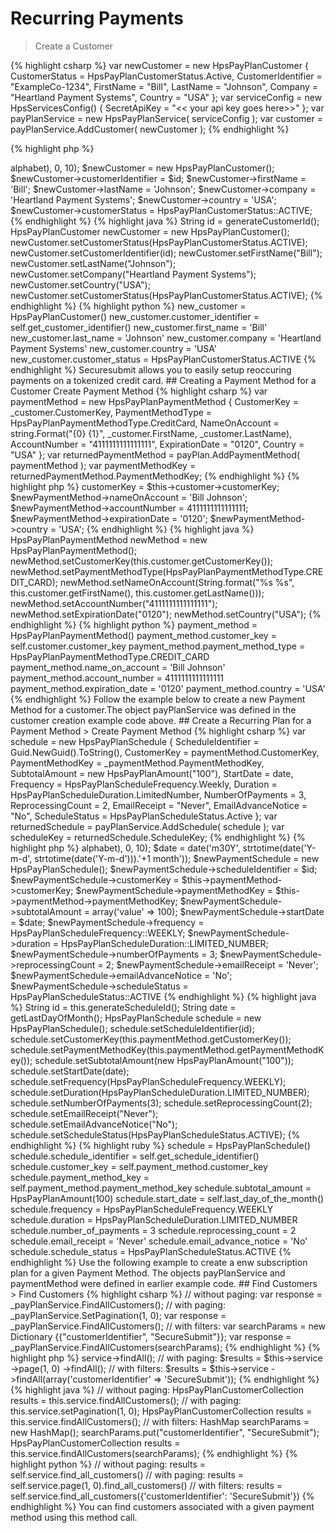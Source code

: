 # Recurring Payments
 > Create a Customer

{% highlight csharp %}
 var newCustomer = new HpsPayPlanCustomer
{
	CustomerStatus = HpsPayPlanCustomerStatus.Active,
	CustomerIdentifier = "ExampleCo-1234",
	FirstName = "Bill",
	LastName = "Johnson",
	Company = "Heartland Payment Systems",
	Country = "USA"
};
var serviceConfig = new HpsServicesConfig() { SecretApiKey = "<< your api key goes here>>" };
var payPlanService = new HpsPayPlanService( serviceConfig );
var customer = payPlanService.AddCustomer( newCustomer );
{% endhighlight %}

{% highlight php %}
<?php
$id = date('Ymd').'-SecureSubmit-'.substr(str_shuffle($this->alphabet), 0, 10);
$newCustomer = new HpsPayPlanCustomer();
$newCustomer->customerIdentifier = $id;
$newCustomer->firstName          = 'Bill';
$newCustomer->lastName           = 'Johnson';
$newCustomer->company            = 'Heartland Payment Systems';
$newCustomer->country            = 'USA';
$newCustomer->customerStatus     = HpsPayPlanCustomerStatus::ACTIVE;
{% endhighlight %}

{% highlight java %}
String id = generateCustomerId();

HpsPayPlanCustomer newCustomer = new HpsPayPlanCustomer();
newCustomer.setCustomerStatus(HpsPayPlanCustomerStatus.ACTIVE);

newCustomer.setCustomerIdentifier(id);
newCustomer.setFirstName("Bill");
newCustomer.setLastName("Johnson");
newCustomer.setCompany("Heartland Payment Systems");
newCustomer.setCountry("USA");
newCustomer.setCustomerStatus(HpsPayPlanCustomerStatus.ACTIVE);
{% endhighlight %}

{% highlight python %}
new_customer = HpsPayPlanCustomer()
new_customer.customer_identifier = self.get_customer_identifier()
new_customer.first_name = 'Bill'
new_customer.last_name = 'Johnson'
new_customer.company = 'Heartland Payment Systems'
new_customer.country = 'USA'
new_customer.customer_status = HpsPayPlanCustomerStatus.ACTIVE
{% endhighlight %}

Securesubmit allows you to easily setup reoccuring payments on a tokenized credit card.

## Creating a Payment Method for a Customer
 Create Payment Method

{% highlight csharp %}
var paymentMethod = new HpsPayPlanPaymentMethod
{
    CustomerKey = _customer.CustomerKey,
    PaymentMethodType = HpsPayPlanPaymentMethodType.CreditCard,
    NameOnAccount = string.Format("{0} {1}", _customer.FirstName, _customer.LastName),
    AccountNumber = "4111111111111111",
    ExpirationDate = "0120",
    Country = "USA"
};
var returnedPaymentMethod = payPlan.AddPaymentMethod( paymentMethod );
var paymentMethodKey = returnedPaymentMethod.PaymentMethodKey;
{% endhighlight %}

{% highlight php %}
<?php
$newPaymentMethod = new HpsPayPlanPaymentMethod();
$newPaymentMethod->customerKey    = $this->customer->customerKey;
$newPaymentMethod->nameOnAccount  = 'Bill Johnson';
$newPaymentMethod->accountNumber  = 4111111111111111;
$newPaymentMethod->expirationDate = '0120';
$newPaymentMethod->country        = 'USA';
{% endhighlight %}

{% highlight java %}
HpsPayPlanPaymentMethod newMethod = new HpsPayPlanPaymentMethod();

newMethod.setCustomerKey(this.customer.getCustomerKey());
newMethod.setPaymentMethodType(HpsPayPlanPaymentMethodType.CREDIT_CARD);
newMethod.setNameOnAccount(String.format("%s %s", this.customer.getFirstName(), this.customer.getLastName()));
newMethod.setAccountNumber("4111111111111111");
newMethod.setExpirationDate("0120");
newMethod.setCountry("USA");
{% endhighlight %}

{% highlight python %}
payment_method = HpsPayPlanPaymentMethod()

payment_method.customer_key = self.customer.customer_key
payment_method.payment_method_type = HpsPayPlanPaymentMethodType.CREDIT_CARD
payment_method.name_on_account = 'Bill Johnson'
payment_method.account_number = 4111111111111111
payment_method.expiration_date = '0120'
payment_method.country = 'USA'
{% endhighlight %}

Follow the example below to create a new Payment Method for a customer.The object payPlanService was defined in the customer creation example code above.

## Create a Recurring Plan for a Payment Method
> Create Payment Method

{% highlight csharp %}
var schedule = new HpsPayPlanSchedule
{
        ScheduleIdentifier = Guid.NewGuid().ToString(),    
        CustomerKey = paymentMethod.CustomerKey,
        PaymentMethodKey = _paymentMethod.PaymentMethodKey,
        SubtotalAmount = new HpsPayPlanAmount("100"),
        StartDate = date,
        Frequency = HpsPayPlanScheduleFrequency.Weekly,
        Duration = HpsPayPlanScheduleDuration.LimitedNumber,
        NumberOfPayments = 3,
        ReprocessingCount = 2,
        EmailReceipt = "Never",
        EmailAdvanceNotice = "No",
        ScheduleStatus = HpsPayPlanScheduleStatus.Active
};
var returnedSchedule = payPlanService.AddSchedule( schedule );
var scheduleKey = returnedSchedule.ScheduleKey;
{% endhighlight %}

{% highlight php %}
<?php
$id = date('Ymd').'-SecureSubmit-'.substr(str_shuffle($this->alphabet), 0, 10);
$date = date('m30Y', strtotime(date('Y-m-d', strtotime(date('Y-m-d'))).'+1 month'));

$newPaymentSchedule = new HpsPayPlanSchedule();
$newPaymentSchedule->scheduleIdentifier = $id;
$newPaymentSchedule->customerKey        = $this->paymentMethod->customerKey;
$newPaymentSchedule->paymentMethodKey   = $this->paymentMethod->paymentMethodKey;
$newPaymentSchedule->subtotalAmount     = array('value' => 100);
$newPaymentSchedule->startDate          = $date;
$newPaymentSchedule->frequency          = HpsPayPlanScheduleFrequency::WEEKLY;
$newPaymentSchedule->duration           = HpsPayPlanScheduleDuration::LIMITED_NUMBER;
$newPaymentSchedule->numberOfPayments   = 3;
$newPaymentSchedule->reprocessingCount  = 2;
$newPaymentSchedule->emailReceipt       = 'Never';
$newPaymentSchedule->emailAdvanceNotice = 'No';
$newPaymentSchedule->scheduleStatus     = HpsPayPlanScheduleStatus::ACTIVE
{% endhighlight %}

{% highlight java %}
String id = this.generateScheduleId();
String date = getLastDayOfMonth();

HpsPayPlanSchedule schedule = new HpsPayPlanSchedule();
schedule.setScheduleIdentifier(id);
schedule.setCustomerKey(this.paymentMethod.getCustomerKey());
schedule.setPaymentMethodKey(this.paymentMethod.getPaymentMethodKey());
schedule.setSubtotalAmount(new HpsPayPlanAmount("100"));
schedule.setStartDate(date);
schedule.setFrequency(HpsPayPlanScheduleFrequency.WEEKLY);
schedule.setDuration(HpsPayPlanScheduleDuration.LIMITED_NUMBER);
schedule.setNumberOfPayments(3);
schedule.setReprocessingCount(2);
schedule.setEmailReceipt("Never");
schedule.setEmailAdvanceNotice("No");
schedule.setScheduleStatus(HpsPayPlanScheduleStatus.ACTIVE);
{% endhighlight %}

{% highlight ruby %}
schedule = HpsPayPlanSchedule()

schedule.schedule_identifier = self.get_schedule_identifier()
schedule.customer_key = self.payment_method.customer_key
schedule.payment_method_key = self.payment_method.payment_method_key
schedule.subtotal_amount = HpsPayPlanAmount(100)
schedule.start_date = self.last_day_of_the_month()
schedule.frequency = HpsPayPlanScheduleFrequency.WEEKLY
schedule.duration = HpsPayPlanScheduleDuration.LIMITED_NUMBER
schedule.number_of_payments = 3
schedule.reprocessing_count = 2
schedule.email_receipt = 'Never'
schedule.email_advance_notice = 'No'
schedule.schedule_status = HpsPayPlanScheduleStatus.ACTIVE
{% endhighlight %}

Use the following example to create a enw subscription plan for a given Payment Method.
The objects payPlanService and paymentMethod were defined in earlier example code.

## Find Customers
> Find Customers

{% highlight csharp %}
// without paging:
var response = _payPlanService.FindAllCustomers();

// with paging:
_payPlanService.SetPagination(1, 0);
var response = _payPlanService.FindAllCustomers();

// with filters:
var searchParams = new Dictionary<string, object> {{"customerIdentifier", "SecureSubmit"}};
var response = _payPlanService.FindAllCustomers(searchParams);
{% endhighlight %}

{% highlight php %}
<?php
// without paging:
$results = $this->service->findAll();

// with paging:
$results = $this->service
            ->page(1, 0)
            ->findAll();

// with filters:
$results = $this->service
            ->findAll(array('customerIdentifier' => 'SecureSubmit'));
{% endhighlight %}

{% highlight java %}
// without paging:
HpsPayPlanCustomerCollection results = this.service.findAllCustomers();

// with paging:
this.service.setPagination(1, 0);
HpsPayPlanCustomerCollection results = this.service.findAllCustomers();

// with filters:
HashMap<String, Object> searchParams = new HashMap<String, Object>();
searchParams.put("customerIdentifier", "SecureSubmit");

HpsPayPlanCustomerCollection results = this.service.findAllCustomers(searchParams);
{% endhighlight %}

{% highlight python %}
// without paging:
results = self.service.find_all_customers()

// with paging:
results = self.service.page(1, 0).find_all_customers()

// with filters:
results = self.service.find_all_customers({'customerIdentifier': 'SecureSubmit'})
{% endhighlight %}

You can find customers associated with a given payment method using this method call.
